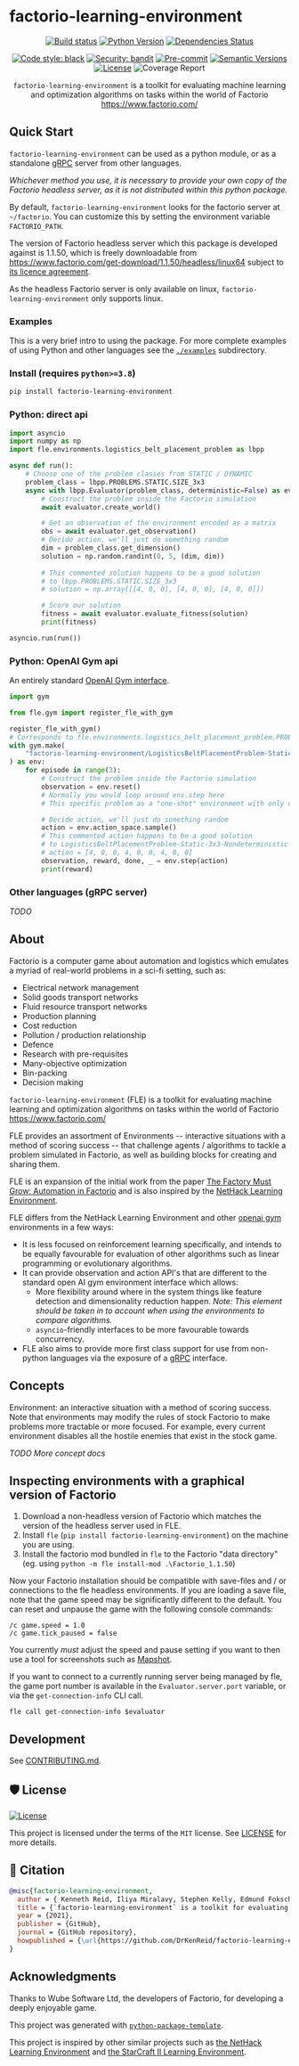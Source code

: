 # factorio-learning-environment

<div align="center">

[![Build status](https://github.com/DrKenReid/factorio-learning-environment/workflows/build/badge.svg?branch=master&event=push)](https://github.com/DrKenReid/factorio-learning-environment/actions?query=workflow%3Abuild)
[![Python Version](https://img.shields.io/pypi/pyversions/factorio-learning-environment.svg)](https://pypi.org/project/factorio-learning-environment/)
[![Dependencies Status](https://img.shields.io/badge/dependencies-up%20to%20date-brightgreen.svg)](https://github.com/DrKenReid/factorio-learning-environment/pulls?utf8=%E2%9C%93&q=is%3Apr%20author%3Aapp%2Fdependabot)

[![Code style: black](https://img.shields.io/badge/code%20style-black-000000.svg)](https://github.com/psf/black)
[![Security: bandit](https://img.shields.io/badge/security-bandit-green.svg)](https://github.com/PyCQA/bandit)
[![Pre-commit](https://img.shields.io/badge/pre--commit-enabled-brightgreen?logo=pre-commit&logoColor=white)](https://github.com/DrKenReid/factorio-learning-environment/blob/master/.pre-commit-config.yaml)
[![Semantic Versions](https://img.shields.io/badge/%20%20%F0%9F%93%A6%F0%9F%9A%80-semantic--versions-e10079.svg)](https://github.com/DrKenReid/factorio-learning-environment/releases)
[![License](https://img.shields.io/github/license/DrKenReid/factorio-learning-environment)](https://github.com/DrKenReid/factorio-learning-environment/blob/master/LICENSE)
![Coverage Report](assets/images/coverage.svg)

`factorio-learning-environment` is a toolkit for evaluating machine learning and optimization algorithms on tasks within the world of Factorio https://www.factorio.com/

</div>

## Quick Start

`factorio-learning-environment` can be used as a python module, or as a standalone [gRPC](https://grpc.io/) server from other languages.

_Whichever method you use, it is necessary to provide your own copy of the Factorio headless server, as it is not distributed within this python package._

By default, `factorio-learning-environment` looks for the factorio server at `~/factorio`. You can customize this by setting the environment variable `FACTORIO_PATH`.

The version of Factorio headless server which this package is developed against is 1.1.50, which is freely downloadable from https://www.factorio.com/get-download/1.1.50/headless/linux64 subject to [its licence agreement](https://www.factorio.com/terms-of-service).

As the headless Factorio server is only available on linux, `factorio-learning-environment` only supports linux.

### Examples

This is a very brief intro to using the package. For more complete examples of using Python and other languages see the [`./examples`](./examples) subdirectory.

### Install (requires `python>=3.8`)

```bash
pip install factorio-learning-environment
```

### Python: direct api

```python
import asyncio
import numpy as np
import fle.environments.logistics_belt_placement_problem as lbpp

async def run():
    # Choose one of the problem classes from STATIC / DYNAMIC
    problem_class = lbpp.PROBLEMS.STATIC.SIZE_3x3
    async with lbpp.Evaluator(problem_class, deterministic=False) as evaluator:
        # Construct the problem inside the Factorio simulation
        await evaluator.create_world()

        # Get an observation of the environment encoded as a matrix
        obs = await evaluator.get_observation()
        # Decide action, we'll just do something random
        dim = problem_class.get_dimension()
        solution = np.random.randint(0, 5, (dim, dim))
        
        # This commented solution happens to be a good solution
        # to lbpp.PROBLEMS.STATIC.SIZE_3x3
        # solution = np.array([[4, 0, 0], [4, 0, 0], [4, 0, 0]])

        # Score our solution
        fitness = await evaluator.evaluate_fitness(solution)
        print(fitness)

asyncio.run(run())
```

### Python: OpenAI Gym api

An entirely standard [OpenAI Gym interface](https://gym.openai.com/).

```python
import gym

from fle.gym import register_fle_with_gym

register_fle_with_gym()
# Corresponds to fle.environments.logistics_belt_placement_problem.PROBLEMS.STATIC.SIZE_3x3
with gym.make(
    "factorio-learning-environment/LogisticsBeltPlacementProblem-Static-3x3-Nondeterministic-v0"
) as env:
    for episode in range(3):
        # Construct the problem inside the Factorio simulation
        observation = env.reset()
        # Normally you would loop around env.step here
        # This specific problem as a "one-shot" environment with only one step

        # Decide action, we'll just do something random
        action = env.action_space.sample()
        # This commented action happens to be a good solution
        # to LogisticsBeltPlacementProblem-Static-3x3-Nondeterministic-v0
        # action = [4, 0, 0, 4, 0, 0, 4, 0, 0]
        observation, reward, done, _ = env.step(action)
        print(reward)

```

### Other languages (gRPC server)

*TODO*

## About

Factorio is a computer game about automation and logistics which emulates a myriad of real-world problems in a sci-fi setting, such as:

- Electrical network management
- Solid goods transport networks
- Fluid resource transport networks
- Production planning
- Cost reduction
- Pollution / production relationship
- Defence
- Research with pre-requisites
- Many-objective optimization
- Bin-packing
- Decision making

`factorio-learning-environment` (FLE) is a toolkit for evaluating machine learning and optimization algorithms on tasks within the world of Factorio https://www.factorio.com/

FLE provides an assortment of Environments -- interactive situations with a method of scoring success -- that challenge agents / algorithms to tackle a problem simulated in Factorio, as well as building blocks for creating and sharing them.

FLE is an expansion of the initial work from the paper [The Factory Must Grow: Automation in Factorio](https://arxiv.org/abs/2102.04871) and is also inspired by the [NetHack Learning Environment](https://github.com/facebookresearch/nle).

FLE differs from the NetHack Learning Environment and other [openai gym](https://gym.openai.com/) environments in a few ways:

- It is less focused on reinforcement learning specifically, and intends to be equally favourable for evaluation of other algorithms such as linear programming or evolutionary algorithms.
- It can provide observation and action API's that are different to the standard open AI gym environment interface which allows:
    - More flexibility around where in the system things like feature detection and dimensionality reduction happen. _Note: This element should be taken in to account when using the environments to compare algorithms._
    - `asyncio`-friendly interfaces to be more favourable towards concurrency.
- FLE also aims to provide more first class support for use from non-python languages via the exposure of a [gRPC](https://grpc.io/) interface.

## Concepts

Environment: an interactive situation with a method of scoring success. Note that environments may modify the rules of stock Factorio to make problems more tractable or more focused. For example, every current environment disables all the hostile enemies that exist in the stock game.

*TODO More concept docs* 

## Inspecting environments with a graphical version of Factorio

1. Download a non-headless version of Factorio which matches the version of the headless server used in FLE.
2. Install `fle` (`pip install factorio-learning-environment`) on the machine you are using.
3. Install the factorio mod bundled in `fle` to the Factorio "data directory" (eg. using `python -m fle install-mod .\Factorio_1.1.50`)

Now your Factorio installation should be compatible with save-files and / or connections to the fle headless environments.
If you are loading a save file, note that the game speed may be significantly different to the default. You can reset and unpause the game with the following console commands:
```
/c game.speed = 1.0
/c game.tick_paused = false
```
You currently _must_ adjust the speed and pause setting if you want to then use a tool for screenshots such as [Mapshot](https://github.com/Palats/mapshot).

If you want to connect to a currently running server being managed by fle, the game port number is available in the 
`Evaluator.server.port` variable, or via the `get-connection-info` CLI call.
```
fle call get-connection-info $evaluator
```

## Development

See [CONTRIBUTING.md](./CONTRIBUTING.md).

## 🛡 License

[![License](https://img.shields.io/github/license/DrKenReid/factorio-learning-environment)](https://github.com/DrKenReid/factorio-learning-environment/blob/master/LICENSE)

This project is licensed under the terms of the `MIT` license. See [LICENSE](https://github.com/DrKenReid/factorio-learning-environment/blob/master/LICENSE) for more details.

## 📃 Citation

```bibtex
@misc{factorio-learning-environment,
  author = { Kenneth Reid, Iliya Miralavy, Stephen Kelly, Edmund Fokschaner, Wolfgang Banzhaf },
  title = {`factorio-learning-environment` is a toolkit for evaluating machine learning and optimization algorithms on tasks within the world of Factorio https://www.factorio.com/},
  year = {2021},
  publisher = {GitHub},
  journal = {GitHub repository},
  howpublished = {\url{https://github.com/DrKenReid/factorio-learning-environment}}
}
```

## Acknowledgments

Thanks to Wube Software Ltd, the developers of Factorio, for developing a deeply enjoyable game.

This project was generated with [`python-package-template`](https://github.com/TezRomacH/python-package-template).

This project is inspired by other similar projects such as [the NetHack Learning Environment](https://github.com/facebookresearch/nle) and [the StarCraft II Learning Environment](https://github.com/deepmind/pysc2).
